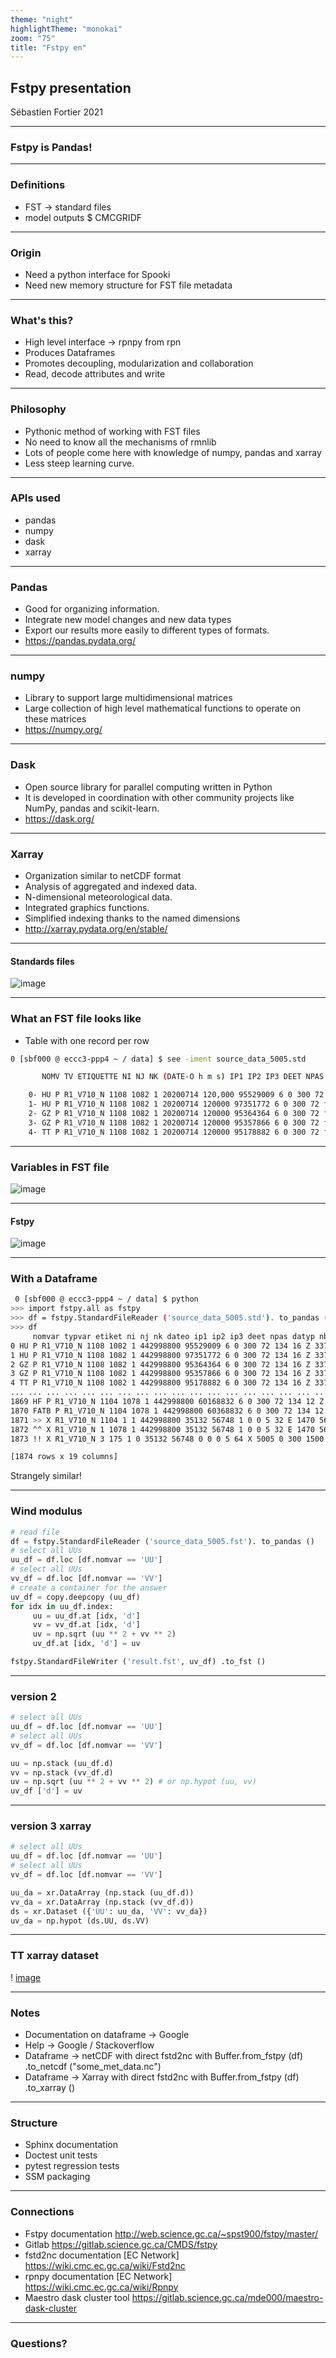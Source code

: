 ```yaml
---
theme: "night"
highlightTheme: "monokai"
zoom: "75"
title: "Fstpy en"
---
```


## Fstpy presentation
Sébastien Fortier 2021

---

### Fstpy is Pandas!

---

### Definitions
- FST -> standard files
- model outputs $ CMCGRIDF

---

### Origin
- Need a python interface for Spooki
- Need new memory structure for FST file metadata

---

### What's this?
- High level interface -> rpnpy from rpn
- Produces Dataframes
- Promotes decoupling, modularization and collaboration
- Read, decode attributes and write

---

### Philosophy
- Pythonic method of working with FST files
- No need to know all the mechanisms of rmnlib
- Lots of people come here with knowledge of numpy, pandas and xarray
- Less steep learning curve.

---

### APIs used
- pandas
- numpy
- dask
- xarray


---

### Pandas
- Good for organizing information.
- Integrate new model changes and new data types
- Export our results more easily to different types of formats.
- <https://pandas.pydata.org/>

---

### numpy
- Library to support large multidimensional matrices
- Large collection of high level mathematical functions to operate on these matrices
- <https://numpy.org/>

---

### Dask
- Open source library for parallel computing written in Python
- It is developed in coordination with other community projects like NumPy, pandas and scikit-learn.
- <https://dask.org/>

---

### Xarray
- Organization similar to netCDF format
- Analysis of aggregated and indexed data.
- N-dimensional meteorological data.
- Integrated graphics functions.
- Simplified indexing thanks to the named dimensions
- <http://xarray.pydata.org/en/stable/>

---

#### Standards files
![image](https://encrypted-tbn0.gstatic.com/images?q=tbn:ANd9GcS8HAeOTkPIH4k7xO_7dlM8Ks9ecoEqlsr-zQ&usqp=CAU)

---

### What an FST file looks like
- Table with one record per row

```bash
0 [sbf000 @ eccc3-ppp4 ~ / data] $ see -iment source_data_5005.std

       NOMV TV ETIQUETTE NI NJ NK (DATE-O h m s) IP1 IP2 IP3 DEET NPAS DTY G IG1 IG2 IG3 IG4

    0- HU P R1_V710_N 1108 1082 1 20200714 120,000 95529009 6 0 300 72 f 16 Z 33792 77761 1 0
    1- HU P R1_V710_N 1108 1082 1 20200714 120000 97351772 6 0 300 72 f 16 Z 33792 77761 1 0
    2- GZ P R1_V710_N 1108 1082 1 20200714 120000 95364364 6 0 300 72 f 16 Z 33792 77761 1 0
    3- GZ P R1_V710_N 1108 1082 1 20200714 120000 95357866 6 0 300 72 f 16 Z 33792 77761 1 0
    4- TT P R1_V710_N 1108 1082 1 20200714 120000 95178882 6 0 300 72 f 16 Z 33792 77761 1 0

```

---

### Variables in FST file
![image](cube.jpg)

---

#### Fstpy
![image](https://encrypted-tbn0.gstatic.com/images?q=tbn:ANd9GcRef8630r2P860i3ZQYu1xkH5mPMj3l7xuAAw&usqp=CAU)

---

### With a Dataframe
```bash
 0 [sbf000 @ eccc3-ppp4 ~ / data] $ python
>>> import fstpy.all as fstpy
>>> df = fstpy.StandardFileReader ('source_data_5005.std'). to_pandas ()
>>> df
     nomvar typvar etiket ni nj nk dateo ip1 ip2 ip3 deet npas datyp nbits grtyp ig1 ig2 ig3 ig4
0 HU P R1_V710_N 1108 1082 1 442998800 95529009 6 0 300 72 134 16 Z 33792 77761 1 0
1 HU P R1_V710_N 1108 1082 1 442998800 97351772 6 0 300 72 134 16 Z 33792 77761 1 0
2 GZ P R1_V710_N 1108 1082 1 442998800 95364364 6 0 300 72 134 16 Z 33792 77761 1 0
3 GZ P R1_V710_N 1108 1082 1 442998800 95357866 6 0 300 72 134 16 Z 33792 77761 1 0
4 TT P R1_V710_N 1108 1082 1 442998800 95178882 6 0 300 72 134 16 Z 33792 77761 1 0
... ... ... ... ... ... ... ... ... ... ... ... ... ... ... ... ... ... ... ...
1869 HF P R1_V710_N 1104 1078 1 442998800 60168832 6 0 300 72 134 12 Z 35132 56748 1 0
1870 FATB P R1_V710_N 1104 1078 1 442998800 60368832 6 0 300 72 134 12 Z 35132 56748 1 0
1871 >> X R1_V710_N 1104 1 1 442998800 35132 56748 1 0 0 5 32 E 1470 560 54400 46560
1872 ^^ X R1_V710_N 1 1078 1 442998800 35132 56748 1 0 0 5 32 E 1470 560 54400 46560
1873 !! X R1_V710_N 3 175 1 0 35132 56748 0 0 0 5 64 X 5005 0 300 1500

[1874 rows x 19 columns]


```
Strangely similar!

---

### Wind modulus
```python
# read file
df = fstpy.StandardFileReader ('source_data_5005.fst'). to_pandas ()
# select all UUs
uu_df = df.loc [df.nomvar == 'UU']
# select all UUs
vv_df = df.loc [df.nomvar == 'VV']
# create a container for the answer
uv_df = copy.deepcopy (uu_df)
for idx in uu_df.index:
     uu = uu_df.at [idx, 'd']
     vv = vv_df.at [idx, 'd']
     uv = np.sqrt (uu ** 2 + vv ** 2)
     uv_df.at [idx, 'd'] = uv

fstpy.StandardFileWriter ('result.fst', uv_df) .to_fst ()
```

---

### version 2
```python
# select all UUs
uu_df = df.loc [df.nomvar == 'UU']
# select all UUs
vv_df = df.loc [df.nomvar == 'VV']

uu = np.stack (uu_df.d)
vv = np.stack (vv_df.d)
uv = np.sqrt (uu ** 2 + vv ** 2) # or np.hypot (uu, vv)
uv_df ['d'] = uv

```

---

### version 3 xarray
```python
# select all UUs
uu_df = df.loc [df.nomvar == 'UU']
# select all UUs
vv_df = df.loc [df.nomvar == 'VV']

uu_da = xr.DataArray (np.stack (uu_df.d))
vv_da = xr.DataArray (np.stack (vv_df.d))
ds = xr.Dataset ({'UU': uu_da, 'VV': vv_da})
uv_da = np.hypot (ds.UU, ds.VV)

```

---

### TT xarray dataset
! [image](dataset.jpg)

---


### Notes
- Documentation on dataframe -> Google
- Help -> Google / Stackoverflow
- Dataframe -> netCDF with direct fstd2nc with Buffer.from_fstpy (df) .to_netcdf ("some_met_data.nc")
- Dataframe -> Xarray with direct fstd2nc with Buffer.from_fstpy (df) .to_xarray ()

---

### Structure
- Sphinx documentation
- Doctest unit tests
- pytest regression tests
- SSM packaging

---

### Connections
- Fstpy documentation <http://web.science.gc.ca/~spst900/fstpy/master/>
- Gitlab <https://gitlab.science.gc.ca/CMDS/fstpy>
- fstd2nc documentation [EC Network] <https://wiki.cmc.ec.gc.ca/wiki/Fstd2nc>
- rpnpy documentation [EC Network] <https://wiki.cmc.ec.gc.ca/wiki/Rpnpy>
- Maestro dask cluster tool <https://gitlab.science.gc.ca/mde000/maestro-dask-cluster>

---

### Questions?


